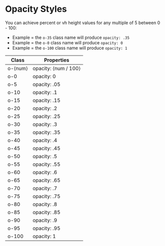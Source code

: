 # Opacity Styles

You can achieve percent or vh height values for any multiple of 5 between 0 - 100:
* Example = the `o-35` class name will produce `opacity: .35`
* Example = the `o-0` class name will produce `opacity: 0`
* Example = the `o-100` class name will produce `opacity: 1`

| Class | Properties |
| ----- | ---------- |
| o-&lang;num&rang; | opacity: &lang;num / 100&rang; |
| o-0 | opacity: 0 |
| o-5 | opacity: .05 |
| o-10 | opacity: .1 |
| o-15 | opacity: .15 |
| o-20 | opacity: .2 |
| o-25 | opacity: .25 |
| o-30 | opacity: .3 |
| o-35 | opacity: .35 |
| o-40 | opacity: .4 |
| o-45 | opacity: .45 |
| o-50 | opacity: .5 |
| o-55 | opacity: .55 |
| o-60 | opacity: .6 |
| o-65 | opacity: .65 |
| o-70 | opacity: .7 |
| o-75 | opacity: .75 |
| o-80 | opacity: .8 |
| o-85 | opacity: .85 |
| o-90 | opacity: .9 |
| o-95 | opacity: .95 |
| o-100 | opacity: 1 |
